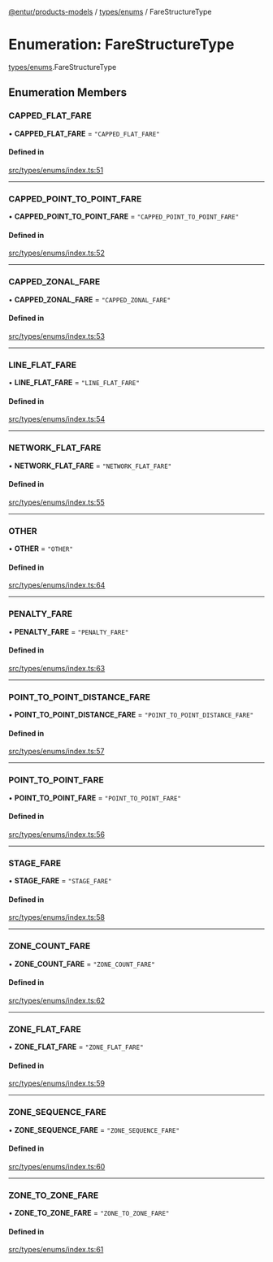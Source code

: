 [@entur/products-models](../README.md) / [types/enums](../modules/types_enums.md) / FareStructureType

# Enumeration: FareStructureType

[types/enums](../modules/types_enums.md).FareStructureType

## Enumeration Members

### CAPPED\_FLAT\_FARE

• **CAPPED\_FLAT\_FARE** = ``"CAPPED_FLAT_FARE"``

#### Defined in

[src/types/enums/index.ts:51](https://github.com/entur/products-models/blob/main/src/types/enums/index.ts#L51)

___

### CAPPED\_POINT\_TO\_POINT\_FARE

• **CAPPED\_POINT\_TO\_POINT\_FARE** = ``"CAPPED_POINT_TO_POINT_FARE"``

#### Defined in

[src/types/enums/index.ts:52](https://github.com/entur/products-models/blob/main/src/types/enums/index.ts#L52)

___

### CAPPED\_ZONAL\_FARE

• **CAPPED\_ZONAL\_FARE** = ``"CAPPED_ZONAL_FARE"``

#### Defined in

[src/types/enums/index.ts:53](https://github.com/entur/products-models/blob/main/src/types/enums/index.ts#L53)

___

### LINE\_FLAT\_FARE

• **LINE\_FLAT\_FARE** = ``"LINE_FLAT_FARE"``

#### Defined in

[src/types/enums/index.ts:54](https://github.com/entur/products-models/blob/main/src/types/enums/index.ts#L54)

___

### NETWORK\_FLAT\_FARE

• **NETWORK\_FLAT\_FARE** = ``"NETWORK_FLAT_FARE"``

#### Defined in

[src/types/enums/index.ts:55](https://github.com/entur/products-models/blob/main/src/types/enums/index.ts#L55)

___

### OTHER

• **OTHER** = ``"OTHER"``

#### Defined in

[src/types/enums/index.ts:64](https://github.com/entur/products-models/blob/main/src/types/enums/index.ts#L64)

___

### PENALTY\_FARE

• **PENALTY\_FARE** = ``"PENALTY_FARE"``

#### Defined in

[src/types/enums/index.ts:63](https://github.com/entur/products-models/blob/main/src/types/enums/index.ts#L63)

___

### POINT\_TO\_POINT\_DISTANCE\_FARE

• **POINT\_TO\_POINT\_DISTANCE\_FARE** = ``"POINT_TO_POINT_DISTANCE_FARE"``

#### Defined in

[src/types/enums/index.ts:57](https://github.com/entur/products-models/blob/main/src/types/enums/index.ts#L57)

___

### POINT\_TO\_POINT\_FARE

• **POINT\_TO\_POINT\_FARE** = ``"POINT_TO_POINT_FARE"``

#### Defined in

[src/types/enums/index.ts:56](https://github.com/entur/products-models/blob/main/src/types/enums/index.ts#L56)

___

### STAGE\_FARE

• **STAGE\_FARE** = ``"STAGE_FARE"``

#### Defined in

[src/types/enums/index.ts:58](https://github.com/entur/products-models/blob/main/src/types/enums/index.ts#L58)

___

### ZONE\_COUNT\_FARE

• **ZONE\_COUNT\_FARE** = ``"ZONE_COUNT_FARE"``

#### Defined in

[src/types/enums/index.ts:62](https://github.com/entur/products-models/blob/main/src/types/enums/index.ts#L62)

___

### ZONE\_FLAT\_FARE

• **ZONE\_FLAT\_FARE** = ``"ZONE_FLAT_FARE"``

#### Defined in

[src/types/enums/index.ts:59](https://github.com/entur/products-models/blob/main/src/types/enums/index.ts#L59)

___

### ZONE\_SEQUENCE\_FARE

• **ZONE\_SEQUENCE\_FARE** = ``"ZONE_SEQUENCE_FARE"``

#### Defined in

[src/types/enums/index.ts:60](https://github.com/entur/products-models/blob/main/src/types/enums/index.ts#L60)

___

### ZONE\_TO\_ZONE\_FARE

• **ZONE\_TO\_ZONE\_FARE** = ``"ZONE_TO_ZONE_FARE"``

#### Defined in

[src/types/enums/index.ts:61](https://github.com/entur/products-models/blob/main/src/types/enums/index.ts#L61)

